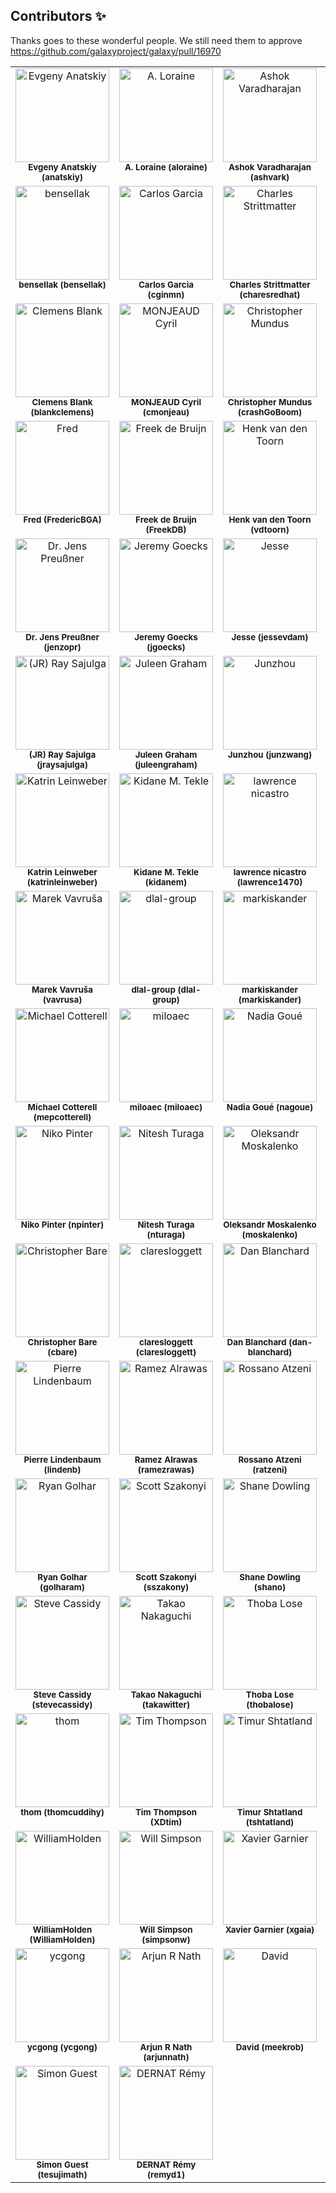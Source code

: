 
## Contributors ✨

Thanks goes to these wonderful people. We still need them to approve https://github.com/galaxyproject/galaxy/pull/16970

<!-- ALL-CONTRIBUTORS-LIST:START - Do not remove or modify this section -->
<!-- prettier-ignore-start -->
<!-- markdownlint-disable -->
<table>
  <tbody>
    <tr>
      <td align="center" valign="top" width="20%"><img src="https://avatars.githubusercontent.com/u/7281783?v=4?s=150" width="150px;" alt="Evgeny Anatskiy"/><br /><sub><b>Evgeny Anatskiy (anatskiy)</b></sub><br /></td>
      <td align="center" valign="top" width="20%"><img src="https://avatars.githubusercontent.com/u/1826634?v=4?s=150" width="150px;" alt="A. Loraine"/><br /><sub><b>A. Loraine (aloraine)</b></sub><br /></td>
      <td align="center" valign="top" width="20%"><img src="https://avatars.githubusercontent.com/u/7712157?v=4?s=150" width="150px;" alt="Ashok Varadharajan"/><br /><sub><b>Ashok Varadharajan (ashvark)</b></sub><br /></td>
      <td align="center" valign="top" width="20%"><img src="https://avatars.githubusercontent.com/u/25177525?v=4?s=150" width="150px;" alt="Aurélien Bernard"/><br /><sub><b>Aurélien Bernard (arbernard)</b></sub><br /></td>
      <td align="center" valign="top" width="20%"><img src="https://avatars.githubusercontent.com/u/5999304?v=4?s=150" width="150px;" alt="the-nidhogg"/><br /><sub><b>the-nidhogg (the-nidhogg)</b></sub><br /></td>
    </tr>
    <tr>
      <td align="center" valign="top" width="20%"><img src="https://avatars.githubusercontent.com/u/29343436?v=4?s=150" width="150px;" alt="bensellak"/><br /><sub><b>bensellak (bensellak)</b></sub><br /></td>
      <td align="center" valign="top" width="20%"><img src="https://avatars.githubusercontent.com/u/11492389?v=4?s=150" width="150px;" alt="Carlos Garcia"/><br /><sub><b>Carlos Garcia (cginmn)</b></sub><br /></td>
      <td align="center" valign="top" width="20%"><img src="https://avatars.githubusercontent.com/u/14168349?v=4?s=150" width="150px;" alt="Charles Strittmatter"/><br /><sub><b>Charles Strittmatter (charesredhat)</b></sub><br /></td>
      <td align="center" valign="top" width="20%"><img src="https://avatars.githubusercontent.com/u/63473608?v=4?s=150" width="150px;" alt="Chris Armstrong"/><br /><sub><b>Chris Armstrong (carmstrong1gw)</b></sub><br /></td>
      <td align="center" valign="top" width="20%"><img src="https://avatars.githubusercontent.com/u/4262750?v=4?s=150" width="150px;" alt="chrisbarnettster"/><br /><sub><b>chrisbarnettster (chrisbarnettster)</b></sub><br /></td>
    </tr>
    <tr>
      <td align="center" valign="top" width="20%"><img src="https://avatars.githubusercontent.com/u/12255194?v=4?s=150" width="150px;" alt="Clemens Blank"/><br /><sub><b>Clemens Blank (blankclemens)</b></sub><br /></td>
      <td align="center" valign="top" width="20%"><img src="https://avatars.githubusercontent.com/u/1289992?v=4?s=150" width="150px;" alt="MONJEAUD Cyril"/><br /><sub><b>MONJEAUD Cyril (cmonjeau)</b></sub><br /></td>
      <td align="center" valign="top" width="20%"><img src="https://avatars.githubusercontent.com/u/17323411?v=4?s=150" width="150px;" alt="Christopher Mundus"/><br /><sub><b>Christopher Mundus (crashGoBoom)</b></sub><br /></td>
      <td align="center" valign="top" width="20%"><img src="https://avatars.githubusercontent.com/u/6399000?v=4?s=150" width="150px;" alt="Devon Ryan"/><br /><sub><b>Devon Ryan (dpryan79)</b></sub><br /></td>
      <td align="center" valign="top" width="20%"><img src="https://avatars.githubusercontent.com/u/9269859?v=4?s=150" width="150px;" alt="fmareuil"/><br /><sub><b>fmareuil (fmareuil)</b></sub><br /></td>
    </tr>
    <tr>
      <td align="center" valign="top" width="20%"><img src="https://avatars.githubusercontent.com/u/18161378?v=4?s=150" width="150px;" alt="Fred"/><br /><sub><b>Fred (FredericBGA)</b></sub><br /></td>
      <td align="center" valign="top" width="20%"><img src="https://avatars.githubusercontent.com/u/1876144?v=4?s=150" width="150px;" alt="Freek de Bruijn"/><br /><sub><b>Freek de Bruijn (FreekDB)</b></sub><br /></td>
      <td align="center" valign="top" width="20%"><img src="https://avatars.githubusercontent.com/u/320079?v=4?s=150" width="150px;" alt="Henk van den Toorn"/><br /><sub><b>Henk van den Toorn (vdtoorn)</b></sub><br /></td>
      <td align="center" valign="top" width="20%"><img src="https://avatars.githubusercontent.com/u/3417020?v=4?s=150" width="150px;" alt="Ivan Kuzmin"/><br /><sub><b>Ivan Kuzmin (inkuzmin)</b></sub><br /></td>
      <td align="center" valign="top" width="20%"><img src="https://avatars.githubusercontent.com/u/605678?v=4?s=150" width="150px;" alt="James Boocock"/><br /><sub><b>James Boocock (theboocock)</b></sub><br /></td>
    </tr>
    <tr>
      <td align="center" valign="top" width="20%"><img src="https://avatars.githubusercontent.com/u/8362850?v=4?s=150" width="150px;" alt="Dr. Jens Preußner"/><br /><sub><b>Dr. Jens Preußner (jenzopr)</b></sub><br /></td>
      <td align="center" valign="top" width="20%"><img src="https://avatars.githubusercontent.com/u/882193?v=4?s=150" width="150px;" alt="Jeremy Goecks"/><br /><sub><b>Jeremy Goecks (jgoecks)</b></sub><br /></td>
      <td align="center" valign="top" width="20%"><img src="https://avatars.githubusercontent.com/u/145437?v=4?s=150" width="150px;" alt="Jesse"/><br /><sub><b>Jesse (jessevdam)</b></sub><br /></td>
      <td align="center" valign="top" width="20%"><img src="https://avatars.githubusercontent.com/u/1138051?v=4?s=150" width="150px;" alt="joachimjacob"/><br /><sub><b>joachimjacob (joachimjacob)</b></sub><br /></td>
      <td align="center" valign="top" width="20%"><img src="https://avatars.githubusercontent.com/u/13435136?v=4?s=150" width="150px;" alt="Joachim Wolff"/><br /><sub><b>Joachim Wolff (joachimwolff)</b></sub><br /></td>
    </tr>
    <tr>
      <td align="center" valign="top" width="20%"><img src="https://avatars.githubusercontent.com/u/32586466?v=4?s=150" width="150px;" alt="(JR) Ray Sajulga "/><br /><sub><b>(JR) Ray Sajulga  (jraysajulga)</b></sub><br /></td>
      <td align="center" valign="top" width="20%"><img src="https://avatars.githubusercontent.com/u/15222749?v=4?s=150" width="150px;" alt="Juleen Graham"/><br /><sub><b>Juleen Graham (juleengraham)</b></sub><br /></td>
      <td align="center" valign="top" width="20%"><img src="https://avatars.githubusercontent.com/u/16789060?v=4?s=150" width="150px;" alt="Junzhou"/><br /><sub><b>Junzhou (junzwang)</b></sub><br /></td>
      <td align="center" valign="top" width="20%"><img src="https://avatars.githubusercontent.com/u/7573072?v=4?s=150" width="150px;" alt="Sebastian Kapust"/><br /><sub><b>Sebastian Kapust (scrathat)</b></sub><br /></td>
      <td align="center" valign="top" width="20%"><img src="https://avatars.githubusercontent.com/u/11062692?v=4?s=150" width="150px;" alt="Abdulrahman Azab"/><br /><sub><b>Abdulrahman Azab (abdulrahmanazab)</b></sub><br /></td>
    </tr>
    <tr>
      <td align="center" valign="top" width="20%"><img src="https://avatars.githubusercontent.com/u/9948149?v=4?s=150" width="150px;" alt="Katrin Leinweber"/><br /><sub><b>Katrin Leinweber (katrinleinweber)</b></sub><br /></td>
      <td align="center" valign="top" width="20%"><img src="https://avatars.githubusercontent.com/u/11715191?v=4?s=150" width="150px;" alt="Kidane M. Tekle"/><br /><sub><b>Kidane M. Tekle (kidanem)</b></sub><br /></td>
      <td align="center" valign="top" width="20%"><img src="https://avatars.githubusercontent.com/u/98620798?v=4?s=150" width="150px;" alt="lawrence nicastro"/><br /><sub><b>lawrence nicastro (lawrence1470)</b></sub><br /></td>
      <td align="center" valign="top" width="20%"><img src="https://avatars.githubusercontent.com/u/1977418?v=4?s=150" width="150px;" alt="Léo Biscassi"/><br /><sub><b>Léo Biscassi (leobiscassi)</b></sub><br /></td>
      <td align="center" valign="top" width="20%"><img src="https://avatars.githubusercontent.com/u/7508005?v=4?s=150" width="150px;" alt="Manabu ISHII"/><br /><sub><b>Manabu ISHII (manabuishii)</b></sub><br /></td>
    </tr>
    <tr>
      <td align="center" valign="top" width="20%"><img src="https://avatars.githubusercontent.com/u/139311?v=4?s=150" width="150px;" alt="Marek Vavruša"/><br /><sub><b>Marek Vavruša (vavrusa)</b></sub><br /></td>
      <td align="center" valign="top" width="20%"><img src="https://avatars.githubusercontent.com/u/26526288?v=4?s=150" width="150px;" alt="dlal-group"/><br /><sub><b>dlal-group (dlal-group)</b></sub><br /></td>
      <td align="center" valign="top" width="20%"><img src="https://avatars.githubusercontent.com/u/14098761?v=4?s=150" width="150px;" alt="markiskander"/><br /><sub><b>markiskander (markiskander)</b></sub><br /></td>
      <td align="center" valign="top" width="20%"><img src="https://avatars.githubusercontent.com/u/17727768?v=4?s=150" width="150px;" alt="martijnvermaattest"/><br /><sub><b>martijnvermaattest (martijnvermaattest)</b></sub><br /></td>
      <td align="center" valign="top" width="20%"><img src="https://avatars.githubusercontent.com/u/4308024?v=4?s=150" width="150px;" alt="Matt Ralston"/><br /><sub><b>Matt Ralston (MatthewRalston)</b></sub><br /></td>
    </tr>
    <tr>
      <td align="center" valign="top" width="20%"><img src="https://avatars.githubusercontent.com/u/49024?v=4?s=150" width="150px;" alt="Michael Cotterell"/><br /><sub><b>Michael Cotterell (mepcotterell)</b></sub><br /></td>
      <td align="center" valign="top" width="20%"><img src="https://avatars.githubusercontent.com/u/17707793?v=4?s=150" width="150px;" alt="miloaec"/><br /><sub><b>miloaec (miloaec)</b></sub><br /></td>
      <td align="center" valign="top" width="20%"><img src="https://avatars.githubusercontent.com/u/9028638?v=4?s=150" width="150px;" alt="Nadia Goué"/><br /><sub><b>Nadia Goué (nagoue)</b></sub><br /></td>
      <td align="center" valign="top" width="20%"><img src="https://avatars.githubusercontent.com/u/31483851?v=4?s=150" width="150px;" alt="Norbert Eichner"/><br /><sub><b>Norbert Eichner (NCEichner)</b></sub><br /></td>
      <td align="center" valign="top" width="20%"><img src="https://avatars.githubusercontent.com/u/4636279?v=4?s=150" width="150px;" alt="Nic Herndon"/><br /><sub><b>Nic Herndon (NicHerndon)</b></sub><br /></td>
    </tr>
    <tr>
      <td align="center" valign="top" width="20%"><img src="https://avatars.githubusercontent.com/u/34959927?v=4?s=150" width="150px;" alt="Niko Pinter"/><br /><sub><b>Niko Pinter (npinter)</b></sub><br /></td>
      <td align="center" valign="top" width="20%"><img src="https://avatars.githubusercontent.com/u/2746443?v=4?s=150" width="150px;" alt="Nitesh Turaga"/><br /><sub><b>Nitesh Turaga (nturaga)</b></sub><br /></td>
      <td align="center" valign="top" width="20%"><img src="https://avatars.githubusercontent.com/u/151978?v=4?s=150" width="150px;" alt="Oleksandr Moskalenko"/><br /><sub><b>Oleksandr Moskalenko (moskalenko)</b></sub><br /></td>
      <td align="center" valign="top" width="20%"><img src="https://avatars.githubusercontent.com/u/2970530?v=4?s=150" width="150px;" alt="odoppelt"/><br /><sub><b>odoppelt (odoppelt)</b></sub><br /></td>
      <td align="center" valign="top" width="20%"><img src="https://avatars.githubusercontent.com/u/1024098?v=4?s=150" width="150px;" alt="Olivier Sallou"/><br /><sub><b>Olivier Sallou (osallou)</b></sub><br /></td>
    </tr>
    <tr>
      <td align="center" valign="top" width="20%"><img src="https://avatars.githubusercontent.com/u/170360?v=4?s=150" width="150px;" alt="Christopher Bare"/><br /><sub><b>Christopher Bare (cbare)</b></sub><br /></td>
      <td align="center" valign="top" width="20%"><img src="https://avatars.githubusercontent.com/u/1815107?v=4?s=150" width="150px;" alt="claresloggett"/><br /><sub><b>claresloggett (claresloggett)</b></sub><br /></td>
      <td align="center" valign="top" width="20%"><img src="https://avatars.githubusercontent.com/u/976345?v=4?s=150" width="150px;" alt="Dan Blanchard"/><br /><sub><b>Dan Blanchard (dan-blanchard)</b></sub><br /></td>
      <td align="center" valign="top" width="20%"><img src="https://avatars.githubusercontent.com/u/2419555?v=4?s=150" width="150px;" alt="Peter van 't Hof"/><br /><sub><b>Peter van 't Hof (ffinfo)</b></sub><br /></td>
      <td align="center" valign="top" width="20%"><img src="https://avatars.githubusercontent.com/u/5269432?v=4?s=150" width="150px;" alt="Petraea"/><br /><sub><b>Petraea (Petraea)</b></sub><br /></td>
    </tr>
    <tr>
      <td align="center" valign="top" width="20%"><img src="https://avatars.githubusercontent.com/u/33838?v=4?s=150" width="150px;" alt="Pierre Lindenbaum"/><br /><sub><b>Pierre Lindenbaum (lindenb)</b></sub><br /></td>
      <td align="center" valign="top" width="20%"><img src="https://avatars.githubusercontent.com/u/16448081?v=4?s=150" width="150px;" alt="Ramez Alrawas"/><br /><sub><b>Ramez Alrawas (ramezrawas)</b></sub><br /></td>
      <td align="center" valign="top" width="20%"><img src="https://avatars.githubusercontent.com/u/428210?v=4?s=150" width="150px;" alt="Rossano Atzeni"/><br /><sub><b>Rossano Atzeni (ratzeni)</b></sub><br /></td>
      <td align="center" valign="top" width="20%"><img src="https://avatars.githubusercontent.com/u/2152858?v=4?s=150" width="150px;" alt="Rémi Marenco"/><br /><sub><b>Rémi Marenco (remimarenco)</b></sub><br /></td>
      <td align="center" valign="top" width="20%"><img src="https://avatars.githubusercontent.com/u/33418051?v=4?s=150" width="150px;" alt="Romain Dallet"/><br /><sub><b>Romain Dallet (rdallet)</b></sub><br /></td>
    </tr>
    <tr>
      <td align="center" valign="top" width="20%"><img src="https://avatars.githubusercontent.com/u/671079?v=4?s=150" width="150px;" alt="Ryan Golhar"/><br /><sub><b>Ryan Golhar (golharam)</b></sub><br /></td>
      <td align="center" valign="top" width="20%"><img src="https://avatars.githubusercontent.com/u/9634629?v=4?s=150" width="150px;" alt="Scott Szakonyi"/><br /><sub><b>Scott Szakonyi (sszakony)</b></sub><br /></td>
      <td align="center" valign="top" width="20%"><img src="https://avatars.githubusercontent.com/u/167567?v=4?s=150" width="150px;" alt="Shane Dowling"/><br /><sub><b>Shane Dowling (shano)</b></sub><br /></td>
      <td align="center" valign="top" width="20%"><img src="https://avatars.githubusercontent.com/u/3098971?v=4?s=150" width="150px;" alt="Stavros Sachtouris"/><br /><sub><b>Stavros Sachtouris (saxtouri)</b></sub><br /></td>
      <td align="center" valign="top" width="20%"><img src="https://avatars.githubusercontent.com/u/195385?v=4?s=150" width="150px;" alt="Steffen Neumann"/><br /><sub><b>Steffen Neumann (sneumann)</b></sub><br /></td>
    </tr>
    <tr>
      <td align="center" valign="top" width="20%"><img src="https://avatars.githubusercontent.com/u/4685447?v=4?s=150" width="150px;" alt="Steve Cassidy"/><br /><sub><b>Steve Cassidy (stevecassidy)</b></sub><br /></td>
      <td align="center" valign="top" width="20%"><img src="https://avatars.githubusercontent.com/u/335244?v=4?s=150" width="150px;" alt="Takao Nakaguchi"/><br /><sub><b>Takao Nakaguchi (takawitter)</b></sub><br /></td>
      <td align="center" valign="top" width="20%"><img src="https://avatars.githubusercontent.com/u/5425346?v=4?s=150" width="150px;" alt="Thoba Lose"/><br /><sub><b>Thoba Lose (thobalose)</b></sub><br /></td>
      <td align="center" valign="top" width="20%"><img src="https://avatars.githubusercontent.com/u/7782986?v=4?s=150" width="150px;" alt="Thomas McGowan"/><br /><sub><b>Thomas McGowan (tmcgowan)</b></sub><br /></td>
      <td align="center" valign="top" width="20%"><img src="https://avatars.githubusercontent.com/u/6473917?v=4?s=150" width="150px;" alt="Thomas Wollmann"/><br /><sub><b>Thomas Wollmann (ThomasWollmann)</b></sub><br /></td>
    </tr>
    <tr>
      <td align="center" valign="top" width="20%"><img src="https://avatars.githubusercontent.com/u/5326997?v=4?s=150" width="150px;" alt="thom"/><br /><sub><b>thom (thomcuddihy)</b></sub><br /></td>
      <td align="center" valign="top" width="20%"><img src="https://avatars.githubusercontent.com/u/29701877?v=4?s=150" width="150px;" alt="Tim Thompson"/><br /><sub><b>Tim Thompson (XDtim)</b></sub><br /></td>
      <td align="center" valign="top" width="20%"><img src="https://avatars.githubusercontent.com/u/16547000?v=4?s=150" width="150px;" alt="Timur Shtatland"/><br /><sub><b>Timur Shtatland (tshtatland)</b></sub><br /></td>
      <td align="center" valign="top" width="20%"><img src="https://avatars.githubusercontent.com/u/1452048?v=4?s=150" width="150px;" alt="tomithy"/><br /><sub><b>tomithy (tomithy)</b></sub><br /></td>
      <td align="center" valign="top" width="20%"><img src="https://avatars.githubusercontent.com/u/5945?v=4?s=150" width="150px;" alt="Trevor Wennblom"/><br /><sub><b>Trevor Wennblom (trevor)</b></sub><br /></td>
    </tr>
    <tr>
      <td align="center" valign="top" width="20%"><img src="https://avatars.githubusercontent.com/u/5874358?v=4?s=150" width="150px;" alt="WilliamHolden"/><br /><sub><b>WilliamHolden (WilliamHolden)</b></sub><br /></td>
      <td align="center" valign="top" width="20%"><img src="https://avatars.githubusercontent.com/u/10437788?v=4?s=150" width="150px;" alt="Will Simpson"/><br /><sub><b>Will Simpson (simpsonw)</b></sub><br /></td>
      <td align="center" valign="top" width="20%"><img src="https://avatars.githubusercontent.com/u/18330770?v=4?s=150" width="150px;" alt="Xavier Garnier"/><br /><sub><b>Xavier Garnier (xgaia)</b></sub><br /></td>
      <td align="center" valign="top" width="20%"><img src="https://avatars.githubusercontent.com/u/150021?v=4?s=150" width="150px;" alt="xiaojay"/><br /><sub><b>xiaojay (xiaojay)</b></sub><br /></td>
      <td align="center" valign="top" width="20%"><img src="https://avatars.githubusercontent.com/u/20142709?v=4?s=150" width="150px;" alt="xiaoqian jiang"/><br /><sub><b>xiaoqian jiang (xiaoqian1984)</b></sub><br /></td>
    </tr>
    <tr>
      <td align="center" valign="top" width="20%"><img src="https://avatars.githubusercontent.com/u/25645631?v=4?s=150" width="150px;" alt="ycgong"/><br /><sub><b>ycgong (ycgong)</b></sub><br /></td>
      <td align="center" valign="top" width="20%"><img src="https://avatars.githubusercontent.com/u/10749618?v=4?s=150" width="150px;" alt="Arjun R Nath"/><br /><sub><b>Arjun R Nath (arjunnath)</b></sub><br /></td>
      <td align="center" valign="top" width="20%"><img src="https://avatars.githubusercontent.com/u/4528993?v=4?s=150" width="150px;" alt="David"/><br /><sub><b>David (meekrob)</b></sub><br /></td>
      <td align="center" valign="top" width="20%"><img src="https://avatars.githubusercontent.com/u/107574288?v=4?s=150" width="150px;" alt="Kelly Vincent"/><br /><sub><b>Kelly Vincent (kpvincent)</b></sub><br /></td>
      <td align="center" valign="top" width="20%"><img src="https://avatars.githubusercontent.com/u/414586?v=4?s=150" width="150px;" alt="Rory Kirchner"/><br /><sub><b>Rory Kirchner (roryk)</b></sub><br /></td>
    </tr>
    <tr>
      <td align="center" valign="top" width="20%"><img src="https://avatars.githubusercontent.com/u/4411912?v=4?s=150" width="150px;" alt="Simon Guest"/><br /><sub><b>Simon Guest (tesujimath)</b></sub><br /></td>
      <td align="center" valign="top" width="20%"><img src="https://avatars.githubusercontent.com/u/929620?v=4?s=150" width="150px;" alt="DERNAT Rémy"/><br /><sub><b>DERNAT Rémy (remyd1)</b></sub><br /></td>
    </tr>
  </tbody>
</table>

<!-- markdownlint-restore -->
<!-- prettier-ignore-end -->

<!-- ALL-CONTRIBUTORS-LIST:END -->
